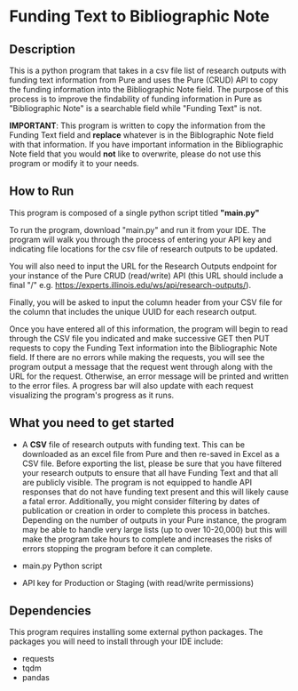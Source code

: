 # Funding Text to Bibliographic Note

## Description

This is a python program that takes in a csv file list of research outputs with funding text information from Pure and uses the Pure (CRUD) API to copy the funding information into the Bibliographic Note field. The purpose of this process is to improve the findability of funding information in Pure as "Bibliographic Note" is a searchable field while "Funding Text" is not. 

**IMPORTANT**: This program is written to copy the information from the Funding Text field and **replace** whatever is in the Biblographic Note field with that information. If you have important information in the Bibliographic Note field that you would **not** like to overwrite, please do not use this program or modify it to your needs.
## How to Run

This program is composed of a single python script titled **"main.py"** 

To run the program, download "main.py" and run it from your IDE. The program will walk you through the process of entering your API key and indicating file locations for the csv file of research outputs to be updated. 

You will also need to input the URL for the Research Outputs endpoint for your instance of the Pure CRUD (read/write) API (this URL should include a final "/" e.g. https://experts.illinois.edu/ws/api/research-outputs/).

Finally, you will be asked to input the column header from your CSV file for the column that includes the unique UUID for each research output. 

Once you have entered all of this information, the program will begin to read through the CSV file you indicated and make successive GET then PUT requests to copy the Funding Text information into the Bibliographic Note field. If there are no errors while making the requests, you will see the program output a message that the request went through along with the URL for the request. Otherwise, an error message will be printed and written to the error files. A progress bar will also update with each request visualizing the program's progress as it runs. 

## What you need to get started

* A __CSV__ file of research outputs with funding text. This can be downloaded as an excel file from Pure and then re-saved in Excel as a CSV file. Before exporting the list, please be sure that you have filtered your research outputs to ensure that all have Funding Text and that all are publicly visible. The program is not equipped to handle API responses that do not have funding text present and this will likely cause a fatal error. Additionally, you might consider filtering by dates of publication or creation in order to complete this process in batches. Depending on the number of outputs in your Pure instance, the program may be able to handle very large lists (up to over 10-20,000) but this will make the program take hours to complete and increases the risks of errors stopping the program before it can complete.
  
* main.py Python script
  
* API key for Production or Staging (with read/write permissions)

## Dependencies

This program requires installing some external python packages. The packages you will need to install through your IDE include:
* requests
* tqdm
* pandas
